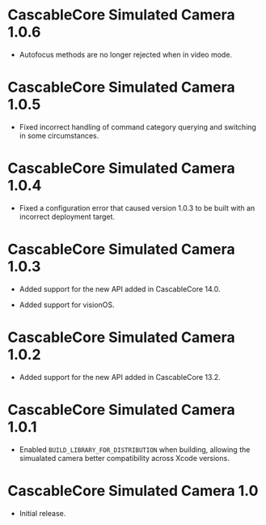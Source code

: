 # CascableCore Simulated Camera 1.0.6

- Autofocus methods are no longer rejected when in video mode.


# CascableCore Simulated Camera 1.0.5

- Fixed incorrect handling of command category querying and switching in some circumstances.


# CascableCore Simulated Camera 1.0.4

- Fixed a configuration error that caused version 1.0.3 to be built with an incorrect deployment target.


# CascableCore Simulated Camera 1.0.3

- Added support for the new API added in CascableCore 14.0.

- Added support for visionOS.


# CascableCore Simulated Camera 1.0.2

- Added support for the new API added in CascableCore 13.2.


# CascableCore Simulated Camera 1.0.1

- Enabled `BUILD_LIBRARY_FOR_DISTRIBUTION` when building, allowing the simualated camera better compatibility across Xcode versions.


# CascableCore Simulated Camera 1.0

- Initial release.
